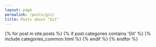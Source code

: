```yaml
---
layout: page
permalink: /posts/git/
title: Posts about "Git"
---
```


<div class="posts">
  {% for post in site.posts %}
    {% if post.categories contains 'Git' %}
      {% include categories_common.html %}
    {% endif %}
  {% endfor %}
</div>